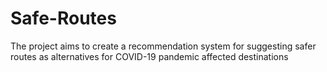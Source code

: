 # Safe-Routes
The project aims to create a recommendation system for suggesting safer routes as alternatives for COVID-19 pandemic affected destinations
